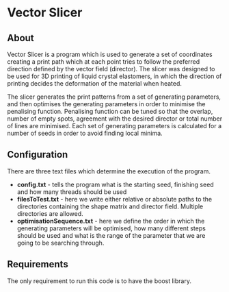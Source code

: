 # Vector Slicer

## About

Vector Slicer is a program which is used to generate a set of coordinates creating a print
path which at each point tries to follow the preferred direction defined by the vector field (director).
The slicer was designed to be used for 3D printing of liquid crystal elastomers, in which the
direction of printing decides the deformation of the material when heated.

The slicer generates the print patterns from a set of generating parameters, and then optimises
the generating parameters in order to minimise the penalising function. Penalising function
can be tuned so that the overlap, number of empty spots, agreement with the desired director or
total number of lines are minimised. Each set of generating parameters is calculated for 
a number of seeds in order to avoid finding local minima. 

## Configuration

There are three text files which determine the execution of the program. 
* <b>config.txt</b> - tells the program what is the starting seed, finishing seed and how many threads should be used
* <b>filesToTest.txt</b> - here we write either relative or absolute paths to the directories containing the shape matrix and director field. Multiple directories are allowed.
* <b>optimisationSequence.txt</b> - here we define the order in which the generating parameters will be optimised, how many different steps should be used and what is the range of the parameter that we are going to be searching through.

## Requirements

The only requirement to run this code is to have the boost library.
